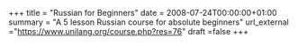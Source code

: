 +++
title = "Russian for Beginners"
date = 2008-07-24T00:00:00+01:00
summary = "A 5 lesson Russian course for absolute beginners"
url_external ="https://www.unilang.org/course.php?res=76"
draft =false
+++



